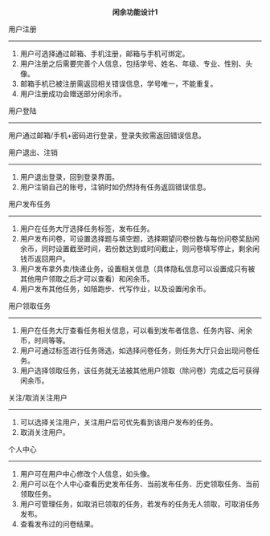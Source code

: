 <center><b>闲余功能设计1</b></center>

用户注册

---

1. 用户可选择通过邮箱、手机注册，邮箱与手机可绑定。
2. 用户注册之后需要完善个人信息，包括学号、姓名、年级、专业、性别、头像。
3. 邮箱手机已被注册需返回相关错误信息，学号唯一，不能重复。
4. 用户注册成功会赠送部分闲余币。



用户登陆

---

用户通过邮箱/手机+密码进行登录，登录失败需返回错误信息。



用户退出、注销

---

1. 用户退出登录，回到登录界面。
2. 用户注销自己的账号，注销时如仍然持有任务返回错误信息。



用户发布任务

---

1. 用户在任务大厅选择任务标签，发布任务。
2. 用户发布问卷，可设置选择题与填空题，选择期望问卷份数与每份问卷奖励闲余币，同时设置截至时间，若份数达到或时间截止，则问卷填写停止，剩余闲钱币返回用户。
3. 用户发布拿外卖/快递业务，设置相关信息（具体隐私信息可以设置成只有被其他用户领取之后才可以查看）和闲余币。
4. 用户发布其他任务，如陪跑步、代写作业，以及设置闲余币。



用户领取任务

---

1. 用户在任务大厅查看任务相关信息，可以看到发布者信息、任务内容、闲余币，时间等等。
2. 用户可通过标签进行任务筛选，如选择问卷任务，则任务大厅只会出现问卷任务。
3. 用户选择领取任务，该任务就无法被其他用户领取（除问卷）完成之后可获得闲余币。



关注/取消关注用户

---

1. 可以选择关注用户，关注用户后可优先看到该用户发布的任务。
2. 取消关注用户。



个人中心

---

1. 用户可在用户中心修改个人信息，如头像。
2. 用户可以在个人中心查看历史发布任务、当前发布任务、历史领取任务、当前领取任务。
3. 用户可管理任务，如取消已领取的任务，若发布的任务无人领取，可取消任务发布。
4. 查看发布过的问卷结果。



